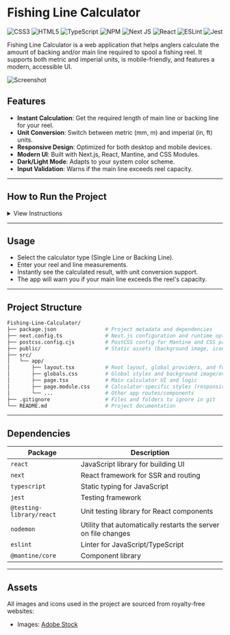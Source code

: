 # Fishing Line Calculator

![CSS3](https://img.shields.io/badge/css3-%231572B6.svg?style=for-the-badge&logo=css3&logoColor=white) ![HTML5](https://img.shields.io/badge/html5-%23E34F26.svg?style=for-the-badge&logo=html5&logoColor=white) ![TypeScript](https://img.shields.io/badge/typescript-%23007ACC.svg?style=for-the-badge&logo=typescript&logoColor=white) ![NPM](https://img.shields.io/badge/NPM-%23CB3837.svg?style=for-the-badge&logo=npm&logoColor=white) ![Next JS](https://img.shields.io/badge/Next-black?style=for-the-badge&logo=next.js&logoColor=white) ![React](https://img.shields.io/badge/react-%2320232a.svg?style=for-the-badge&logo=react&logoColor=%2361DAFB) ![ESLint](https://img.shields.io/badge/ESLint-4B3263?style=for-the-badge&logo=eslint&logoColor=white) ![Jest](https://img.shields.io/badge/-jest-%23C21325?style=for-the-badge&logo=jest&logoColor=white)

Fishing Line Calculator is a web application that helps anglers calculate the amount of backing and/or main line required to spool a fishing reel. It supports both metric and imperial units, is mobile-friendly, and features a modern, accessible UI.

![Screenshot](Website-Images/home.png)

## Features

* **Instant Calculation**: Get the required length of main line or backing line for your reel.
* **Unit Conversion**: Switch between metric (mm, m) and imperial (in, ft) units.
* **Responsive Design**: Optimized for both desktop and mobile devices.
* **Modern UI**: Built with Next.js, React, Mantine, and CSS Modules.
* **Dark/Light Mode**: Adapts to your system color scheme.
* **Input Validation**: Warns if the main line exceeds reel capacity.

---

## How to Run the Project

<details>
<summary>View Instructions</summary>

### 1. Clone the Repository

```bash
git clone https://github.com/Noah-Bakr/Fishing-Line-Calculator.git
cd Fishing-Line-Calculator
```

### 2. Install Dependencies

Make sure you have **Node.js (v18+)** and npm installed. Then run:

```bash
npm install
```

### 3. Start the Development Server

```bash
npm run dev
```

Open [http://localhost:3000](http://localhost:3000) in your browser to use the calculator.

</details>

---

## Usage

* Select the calculator type (Single Line or Backing Line).
* Enter your reel and line measurements.
* Instantly see the calculated result, with unit conversion support.
* The app will warn you if your main line exceeds the reel's capacity.

---

## Project Structure

```bash
Fishing-Line-Calculator/
├── package.json                # Project metadata and dependencies
├── next.config.ts              # Next.js configuration and runtime options
├── postcss.config.cjs          # PostCSS config for Mantine and CSS processing
├── public/                     # Static assets (background image, icons, etc.)
├── src/
│   └── app/
│       ├── layout.tsx          # Root layout, global providers, and fonts
│       ├── globals.css         # Global styles and background image/overlay
│       ├── page.tsx            # Main calculator UI and logic
│       ├── page.module.css     # Calculator-specific styles (responsive, modern)
│       └── ...                 # Other app routes/components
├── .gitignore                  # Files and folders to ignore in git
└── README.md                   # Project documentation
```

---

## Dependencies

| Package                   | Description                                                        |
|---------------------------|--------------------------------------------------------------------|
| `react`                   | JavaScript library for building UI                                 |
| `next`                    | React framework for SSR and routing                                |
| `typescript`              | Static typing for JavaScript                                       |
| `jest`                    | Testing framework                                                  |
| `@testing-library/react`  | Unit testing library for React components                          |
| `nodemon`                 | Utility that automatically restarts the server on file changes     |
| `eslint`                  | Linter for JavaScript/TypeScript                                   |
| `@mantine/core`           | Component library                                                  |

---

## Assets

All images and icons used in the project are sourced from royalty-free websites:

* Images: [Adobe Stock](https://stock.adobe.com)
